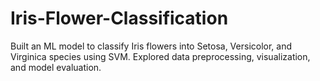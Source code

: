 # Iris-Flower-Classification
Built an ML model to classify Iris flowers into Setosa, Versicolor, and Virginica species using SVM. Explored data preprocessing, visualization, and model evaluation.
